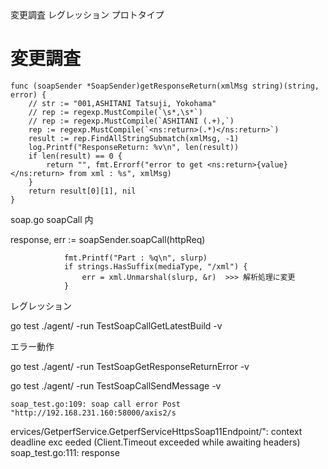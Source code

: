 変更調査
レグレッション
プロトタイプ

# 変更調査

```golang
func (soapSender *SoapSender)getResponseReturn(xmlMsg string)(string, error) {
    // str := "001,ASHITANI Tatsuji, Yokohama"
    // rep := regexp.MustCompile(`\s*,\s*`)
    // rep := regexp.MustCompile(`ASHITANI (.+),`)
    rep := regexp.MustCompile(`<ns:return>(.*)</ns:return>`)
    result := rep.FindAllStringSubmatch(xmlMsg, -1)
    log.Printf("ResponseReturn: %v\n", len(result))
    if len(result) == 0 {
        return "", fmt.Errorf("error to get <ns:return>{value}</ns:return> from xml : %s", xmlMsg)
    }
    return result[0][1], nil
}
```

soap.go soapCall 内

response, err := soapSender.soapCall(httpReq)

```golang
            fmt.Printf("Part : %q\n", slurp)
            if strings.HasSuffix(mediaType, "/xml") {
                err = xml.Unmarshal(slurp, &r)  >>> 解析処理に変更
            }
```

レグレッション

go test ./agent/ -run TestSoapCallGetLatestBuild -v

エラー動作

go test ./agent/ -run TestSoapGetResponseReturnError -v

go test ./agent/ -run TestSoapCallSendMessage -v

    soap_test.go:109: soap call error Post "http://192.168.231.160:58000/axis2/s
ervices/GetperfService.GetperfServiceHttpsSoap11Endpoint/": context deadline exc
eeded (Client.Timeout exceeded while awaiting headers)
    soap_test.go:111: response <nil>

